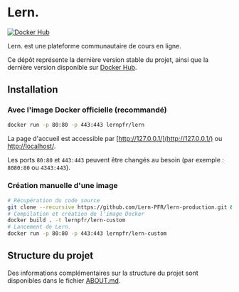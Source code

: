 # Lern.

[![Docker Hub](https://img.shields.io/badge/docker-ready-blue.svg)](https://hub.docker.com/r/lernpfr/lern)

Lern. est une plateforme communautaire de cours en ligne.

Ce dépôt représente la dernière version stable du projet, ainsi que la dernière version disponible sur [Docker Hub](https://hub.docker.com/r/lernpfr/lern).

## Installation

### Avec l'image Docker officielle (recommandé)

```bash
docker run -p 80:80 -p 443:443 lernpfr/lern
```

La page d'accueil est accessible par [http://127.0.0.1/](http://127.0.0.1/) ou [http://localhost/](http://localhost/).

Les ports `80:80` et `443:443` peuvent être changés au besoin (par exemple : `8080:80` ou `4343:443`).

### Création manuelle d'une image

```bash
# Récupération du code source
git clone --recursive https://github.com/Lern-PFR/lern-production.git && cd lern-production
# Compilation et création de l'image Docker
docker build . -t lernpfr/lern-custom
# Lancement de Lern.
docker run -p 80:80 -p 443:443 lernpfr/lern-custom
```

## Structure du projet

Des informations complémentaires sur la structure du projet sont disponibles dans le fichier [ABOUT.md](ABOUT.md).

